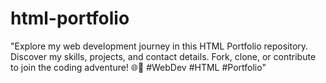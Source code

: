 # html-portfolio
 "Explore my web development journey in this HTML Portfolio repository. Discover my skills, projects, and contact details. Fork, clone, or contribute to join the coding adventure! 🌐🚀 #WebDev #HTML #Portfolio"
